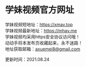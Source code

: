 # 学妹视频官方网址

学妹视频短地址：https://xmav.top<br />
学妹视频最新地址：https://mhav.me<br />
学妹视频均采用https安全协议访问哦！<br />
动动手将本发布页收藏起来，永不迷路！<br />
地址获取邮箱：axuemei8@gmail.com

更新时间：2021.08.24
